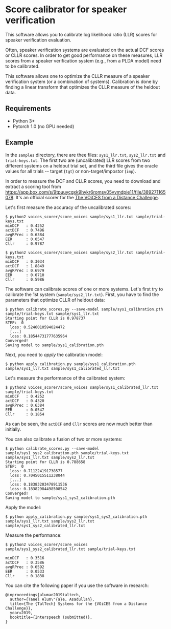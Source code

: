 # Score calibrator for speaker verification

This software allows you to calibrate log likelihood ratio (LLR) scores 
for speaker verification evaluation.

Often, speaker verification systems are evaluated on the actual DCF scores
or CLLR scores. In order to get good performance on these measures, LLR
scores from a speaker verification system (e.g., from a PLDA model) need
to be calibrated.

This software allows one to optimize the CLLR measure of a speaker 
verification system (or a combination of systems). 
Calibration is done by finding a linear transform
that optimizes the CLLR measure of the heldout data. 

## Requirements

  * Python 3+
  * Pytorch 1.0 (no GPU needed)

## Example

In the `samples`  directory, there are thee files: `sys1_llr.txt`,
`sys2_llr.txt` and `trial-keys.txt`. The first two are (uncalibrated)
LLR scores from two different systems on a heldout trial set, and the third file
gives the oracle values for all trials -- target (`tgt`) or non-target/impostor (`imp`).

In order to measure the DCF and CLLR scores, you need to download and extract a scoring tool
from https://app.box.com/s/9tpuuycgxk9hykr6romsv05vvmdpie11/file/389271165078.
It's an official scorer for the [The VOiCES from a Distance Challenge](https://voices18.github.io/Interspeech2019_SpecialSession/).

Let's first measure the accuracy of the uncalibrated scores:

    $ python2 voices_scorer/score_voices sample/sys1_llr.txt sample/trial-keys.txt                 
    minDCF   : 0.4252
    actDCF   : 0.7496
    avgRPrec : 0.6384
    EER      : 0.0547
    Cllr     : 0.9787

    $ python2 voices_scorer/score_voices sample/sys2_llr.txt sample/trial-keys.txt                 
    minDCF   : 0.3034
    actDCF   : 1.8849
    avgRPrec : 0.6979
    EER      : 0.0710
    Cllr     : 0.5986

The software can calibrate scores of one or more systems. Let's first try
to calibrate the 1st system (`sample/sys2_llr.txt`). First, you have to find
the parameters that optimize CLLR of heldout data:

    $ python calibrate_scores.py --save-model sample/sys1_calibration.pth sample/trial-keys.txt sample/sys1_llr.txt                                                           
    Starting point for CLLR is 0.978737
    STEP:  0
      loss: 0.5246010594024472
      [...]
      loss: 0.18544731777635964
    Converged!
    Saving model to sample/sys1_calibration.pth
    
Next, you need to *apply* the calibration model:

    $ python apply_calibration.py sample/sys1_calibration.pth sample/sys1_llr.txt sample/sys1_calibrated_llr.txt
    
Let's measure the performance of the calibrated system:

    $ python2 voices_scorer/score_voices sample/sys1_calibrated_llr.txt sample/trial-keys.txt      
    minDCF   : 0.4252
    actDCF   : 0.4320
    avgRPrec : 0.6384
    EER      : 0.0547
    Cllr     : 0.1854

As can be seen, the `actDCF` and `Cllr` scores are now much better than initially.

You can also calibrate a fusion of two or more systems:

    $ python calibrate_scores.py --save-model sample/sys1_sys2_calibration.pth sample/trial-keys.txt sample/sys1_llr.txt sample/sys2_llr.txt                                 
    Starting point for CLLR is 0.788658
    STEP:  0
      loss: 0.711224191738577
      loss: 0.7045015511238044
      [...]
      loss: 0.18383203478911536
      loss: 0.18382984498508542
    Converged!
    Saving model to sample/sys1_sys2_calibration.pth

Apply the model:

    $ python apply_calibration.py sample/sys1_sys2_calibration.pth sample/sys1_llr.txt sample/sys2_llr.txt sample/sys1_sys2_calibrated_llr.txt 
    
Measure the performance:

    $ python2 voices_scorer/score_voices sample/sys1_sys2_calibrated_llr.txt sample/trial-keys.txt 
     
    minDCF   : 0.3516
    actDCF   : 0.3586
    avgRPrec : 0.6592
    EER      : 0.0533
    Cllr     : 0.1838


You can cite the following paper if you use the software in research:

    @inproceedings{alumae2019taltech,
      author={Tanel Alum\"{a}e, Asadullah},
      title={The {TalTech} Systems for the {VOiCES from a Distance Challenge}},
      year=2019,
      booktitle={Interspeech (submitted)},
    }
